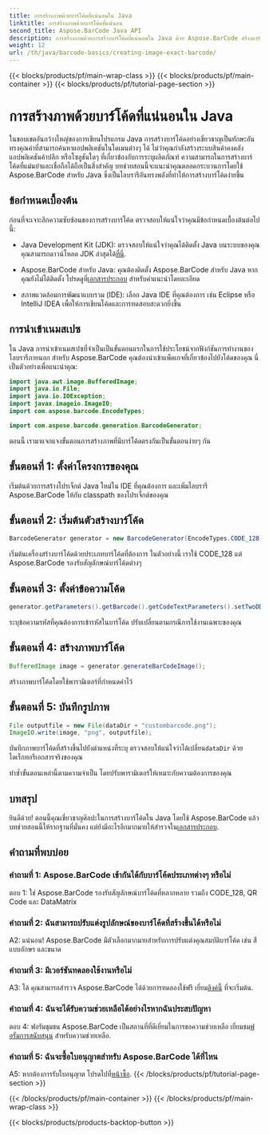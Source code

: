 ```yaml
---
title: การสร้างภาพด้วยบาร์โค้ดที่แน่นอนใน Java
linktitle: การสร้างภาพด้วยบาร์โค้ดที่แน่นอน
second_title: Aspose.BarCode Java API
description: การสร้างภาพด้วยการสร้างบาร์โค้ดที่แน่นอนใน Java ด้วย Aspose.BarCode สร้างบาร์โค้ดแบบกำหนดเองได้อย่างง่ายดาย สำรวจเอกสาร ดาวน์โหลด และรับการสนับสนุน
weight: 12
url: /th/java/barcode-basics/creating-image-exact-barcode/
---
```


{{< blocks/products/pf/main-wrap-class >}}
{{< blocks/products/pf/main-container >}}
{{< blocks/products/pf/tutorial-page-section >}}

# การสร้างภาพด้วยบาร์โค้ดที่แน่นอนใน Java

ในขอบเขตอันกว้างใหญ่ของการเขียนโปรแกรม Java การสร้างบาร์โค้ดอย่างเชี่ยวชาญเป็นทักษะอันทรงคุณค่าที่สามารถค้นหาแอปพลิเคชันในโดเมนต่างๆ ได้ ไม่ว่าคุณกำลังสร้างระบบสินค้าคงคลัง แอปพลิเคชันค้าปลีก หรือโซลูชันใดๆ ที่เกี่ยวข้องกับการระบุผลิตภัณฑ์ ความสามารถในการสร้างบาร์โค้ดที่แม่นยำและเชื่อถือได้ถือเป็นสิ่งสำคัญ บทช่วยสอนนี้จะแนะนำคุณตลอดกระบวนการโดยใช้ Aspose.BarCode สำหรับ Java ซึ่งเป็นไลบรารีอันทรงพลังที่ทำให้การสร้างบาร์โค้ดง่ายขึ้น

## ข้อกำหนดเบื้องต้น

ก่อนที่จะเจาะลึกความซับซ้อนของการสร้างบาร์โค้ด ตรวจสอบให้แน่ใจว่าคุณมีข้อกำหนดเบื้องต้นต่อไปนี้:

-  Java Development Kit (JDK): ตรวจสอบให้แน่ใจว่าคุณได้ติดตั้ง Java บนระบบของคุณ คุณสามารถดาวน์โหลด JDK ล่าสุดได้[ที่นี่](https://www.oracle.com/java/technologies/javase-downloads.html).

-  Aspose.BarCode สำหรับ Java: คุณต้องติดตั้ง Aspose.BarCode สำหรับ Java หากคุณยังไม่ได้ติดตั้ง โปรดดูที่[เอกสารประกอบ](https://reference.aspose.com/barcode/java/) สำหรับคำแนะนำโดยละเอียด

- สภาพแวดล้อมการพัฒนาแบบรวม (IDE): เลือก Java IDE ที่คุณต้องการ เช่น Eclipse หรือ IntelliJ IDEA เพื่อให้การเขียนโค้ดและการทดสอบสะดวกยิ่งขึ้น

## การนำเข้าเนมสเปซ

ใน Java การนำเข้าเนมสเปซที่จำเป็นเป็นขั้นตอนแรกในการใช้ประโยชน์จากฟังก์ชันการทำงานของไลบรารีภายนอก สำหรับ Aspose.BarCode คุณต้องนำเข้าแพ็คเกจที่เกี่ยวข้องไปยังโค้ดของคุณ นี่เป็นตัวอย่างเพื่อแนะนำคุณ:

```java
import java.awt.image.BufferedImage;
import java.io.File;
import java.io.IOException;
import javax.imageio.ImageIO;
import com.aspose.barcode.EncodeTypes;

import com.aspose.barcode.generation.BarcodeGenerator;
```

ตอนนี้ เรามาแจกแจงขั้นตอนการสร้างภาพที่มีบาร์โค้ดตรงกันเป็นขั้นตอนง่ายๆ กัน

## ขั้นตอนที่ 1: ตั้งค่าโครงการของคุณ

เริ่มต้นด้วยการสร้างโปรเจ็กต์ Java ใหม่ใน IDE ที่คุณต้องการ และเพิ่มไลบรารี Aspose.BarCode ให้กับ classpath ของโปรเจ็กต์ของคุณ

## ขั้นตอนที่ 2: เริ่มต้นตัวสร้างบาร์โค้ด

```java
BarcodeGenerator generator = new BarcodeGenerator(EncodeTypes.CODE_128);
```

เริ่มต้นเครื่องสร้างบาร์โค้ดด้วยประเภทบาร์โค้ดที่ต้องการ ในตัวอย่างนี้ เราใช้ CODE_128 แต่ Aspose.BarCode รองรับสัญลักษณ์บาร์โค้ดต่างๆ

## ขั้นตอนที่ 3: ตั้งค่าข้อความโค้ด

```java
generator.getParameters().getBarcode().getCodeTextParameters().setTwoDDisplayText("123456");
```

ระบุข้อความรหัสที่คุณต้องการเข้ารหัสในบาร์โค้ด ปรับเปลี่ยนตามกรณีการใช้งานเฉพาะของคุณ

## ขั้นตอนที่ 4: สร้างภาพบาร์โค้ด

```java
BufferedImage image = generator.generateBarCodeImage();
```

สร้างภาพบาร์โค้ดโดยใช้พารามิเตอร์ที่กำหนดค่าไว้

## ขั้นตอนที่ 5: บันทึกรูปภาพ

```java
File outputfile = new File(dataDir + "custombarcode.png");
ImageIO.write(image, "png", outputfile);
```

 บันทึกภาพบาร์โค้ดที่สร้างขึ้นไปยังตำแหน่งที่ระบุ ตรวจสอบให้แน่ใจว่าได้เปลี่ยน`dataDir` ด้วยไดเร็กทอรีเอกสารจริงของคุณ

ทำซ้ำขั้นตอนเหล่านี้ตามความจำเป็น โดยปรับพารามิเตอร์ให้เหมาะกับความต้องการของคุณ

## บทสรุป

 ยินดีด้วย! ตอนนี้คุณเชี่ยวชาญศิลปะในการสร้างบาร์โค้ดใน Java โดยใช้ Aspose.BarCode แล้ว บทช่วยสอนนี้ให้รากฐานที่มั่นคง แต่ยังมีอะไรอีกมากมายให้สำรวจใน[เอกสารประกอบ](https://reference.aspose.com/barcode/java/).

## คำถามที่พบบ่อย

### คำถามที่ 1: Aspose.BarCode เข้ากันได้กับบาร์โค้ดประเภทต่างๆ หรือไม่

ตอบ 1: ใช่ Aspose.BarCode รองรับสัญลักษณ์บาร์โค้ดที่หลากหลาย รวมถึง CODE_128, QR Code และ DataMatrix

### คำถามที่ 2: ฉันสามารถปรับแต่งรูปลักษณ์ของบาร์โค้ดที่สร้างขึ้นได้หรือไม่

A2: แน่นอน! Aspose.BarCode มีตัวเลือกมากมายสำหรับการปรับแต่งคุณสมบัติบาร์โค้ด เช่น สี แบบอักษร และขนาด

### คำถามที่ 3: มีเวอร์ชันทดลองใช้งานหรือไม่

 A3: ได้ คุณสามารถสำรวจ Aspose.BarCode ได้ด้วยการทดลองใช้ฟรี เยี่ยม[ลิงค์นี้](https://releases.aspose.com/) ที่จะเริ่มต้น.

### คำถามที่ 4: ฉันจะได้รับความช่วยเหลือได้อย่างไรหากฉันประสบปัญหา

 ตอบ 4: ฟอรัมชุมชน Aspose.BarCode เป็นสถานที่ที่ดีเยี่ยมในการขอความช่วยเหลือ เยี่ยมชม[ฟอรั่มการสนับสนุน](https://forum.aspose.com/c/barcode/13) สำหรับความช่วยเหลือ.

### คำถามที่ 5: ฉันจะซื้อใบอนุญาตสำหรับ Aspose.BarCode ได้ที่ไหน

 A5: หากต้องการรับใบอนุญาต โปรดไปที่[หน้าซื้อ](https://purchase.aspose.com/buy).
{{< /blocks/products/pf/tutorial-page-section >}}

{{< /blocks/products/pf/main-container >}}
{{< /blocks/products/pf/main-wrap-class >}}

{{< blocks/products/products-backtop-button >}}
